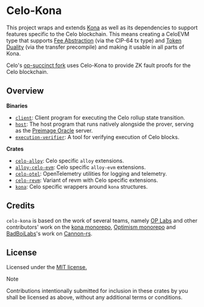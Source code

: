 # Celo-Kona

This project wraps and extends [Kona](https://github.com/op-rs/kona) as well as its dependencies to support features specific to the Celo blockchain. This means creating a CeloEVM type that supports [Fee Abstraction](https://specs.celo.org/fee_abstraction.html) (via the CIP-64 tx type) and [Token Duality](https://specs.celo.org/token_duality.html) (via the transfer precompile) and making it usable in all parts of Kona.

Celo's [op-succinct fork](https://github.com/celo-org/op-succinct/) uses Celo-Kona to provide ZK fault proofs for the Celo blockchain.

## Overview

**Binaries**

- [`client`](./bin/client): Client program for executing the Celo rollup state transition.
- [`host`](./bin/host): The host program that runs natively alongside the prover, serving as the [Preimage Oracle][g-preimage-oracle] server.
- [`execution-verifier`](./bin/execution-verifier): A tool for verifying execution of Celo blocks.

**Crates**

- [`celo-alloy`](./crates/celo-alloy): Celo specific `alloy` extensions.
- [`alloy-celo-evm`](./crates/alloy-celo-evm): Celo specific `alloy-evm` extensions.
- [`celo-otel`](./crates/celo-otel): OpenTelemetry utilities for logging and telemetry.
- [`celo-revm`](./crates/celo-revm): Variant of revm with Celo specific extensions.
- [`kona`](./crates/kona): Celo specific wrappers around `kona` structures.

## Credits

`celo-kona` is based on the work of several teams, namely [OP Labs][op-labs] and other
contributors' work on the [kona monorepo][kona-monorepo], [Optimism monorepo][op-go-monorepo] and
[BadBoiLabs][bad-boi-labs]'s work on [Cannon-rs][badboi-cannon-rs].

## License

Licensed under the [MIT license.](https://github.com/op-rs/kona/blob/main/LICENSE.md)

> [!NOTE]
>
> Contributions intentionally submitted for inclusion in these crates by you
> shall be licensed as above, without any additional terms or conditions.

<!-- Links -->

[kona-monorepo]: https://github.com/op-rs/kona/
[op-go-monorepo]: https://github.com/ethereum-optimism/optimism/
[badboi-cannon-rs]: https://github.com/BadBoiLabs/cannon-rs
[op-labs]: https://github.com/ethereum-optimism
[bad-boi-labs]: https://github.com/BadBoiLabs
[g-preimage-oracle]: https://specs.optimism.io/fault-proof/index.html#pre-image-oracle
